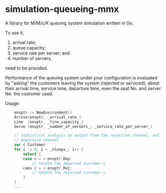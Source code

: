 # simulation-queueing-mmx
A library for M/M/c/K queuing system simulation written in Go.

To use it,

  1) arrival rate;
  2) queue capacity;
  3) service rate per server; and
  4) number of servers,

need to be provided.

Performance of the queuing system under your configuration is evaluated by "asking" the customers leaving the system (rejected or serviced), about their arrival time, service time, departure time, even the seat No. and server No. the customer used.

Usage:
```go
 	envptr := NewEnvironment()
	Arrive(envptr, _arrival_rate_)
	Line  (envptr, _line_capacity_)
	Serve (envptr, _number_of_servers_, _service_rate_per_server_)

	// statistical analysis on output from the rejection channel, and
	// departure channel
	var c Customer
	for i := 0; i < _nloops_; i++ {
		select {
		case c = <-envptr.Dep:
			// handle the departed customer c
		caes c = <-envptr.Rej:
			// handle the rejected customer c
		}
	}
	...
```
